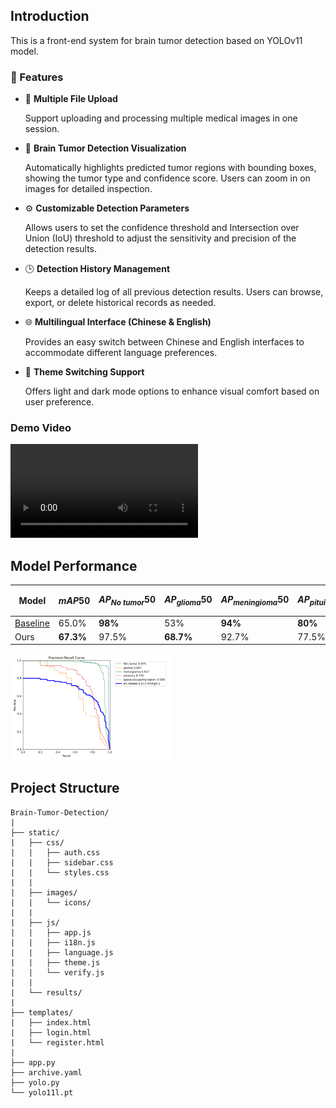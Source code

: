 ## Introduction

This is a front-end system for brain tumor detection based on YOLOv11 model.

### 🔧 Features

+ 📁 **Multiple File Upload**

  Support uploading and processing multiple medical images in one session.

+ 🧠 **Brain Tumor Detection Visualization**

  Automatically highlights predicted tumor regions with bounding boxes, showing the tumor type and confidence score. Users can zoom in on images for detailed inspection.

+ ⚙️ **Customizable Detection Parameters**

  Allows users to set the confidence threshold and Intersection over Union (IoU) threshold to adjust the sensitivity and precision of the detection results.

+ 🕒 **Detection History Management**

  Keeps a detailed log of all previous detection results. Users can browse, export, or delete historical records as needed.

+ 🌐 **Multilingual Interface (Chinese & English)**

  Provides an easy switch between Chinese and English interfaces to accommodate different language preferences.

+ 🎨 **Theme Switching Support**

  Offers light and dark mode options to enhance visual comfort based on user preference.

### Demo Video

<video controls>
    <source src='static/images/demo video.mp4' type="video/mp4">
</video>

## Model Performance

| Model                                                                                               | $mAP50$    | $AP_{No\ tumor}50$ | $AP_{glioma}50$ | $AP_{meningioma}50$ | $AP_{pituitary}50$ | $AP_{space-occupying\ lesion}50$ |
|-----------------------------------------------------------------------------------------------------|------------|--------------------|-----------------|---------------------|--------------------|----------------------------------|
| [Baseline](https://universe.roboflow.com/brain-tumor-detection-wsera/tumor-detection-ko5jp/model/3) | 65.0%      | **98%​**           | 53%​            | **94%​**            | **80%​**           | 0%​                              |
| Ours                                                                                                | **67.3%​** | 97.5%​             | **68.7%​**      | 92.7%               | 77.5%​             | 0%​                              |

<img src="static/images/PR_curve.png" alt="PR_curve" style="zoom:25%;" />

## Project Structure

```text
Brain-Tumor-Detection/
|
├── static/
|   ├── css/
|   |   ├── auth.css
|   |   ├── sidebar.css
|   |   └── styles.css
|   |
|   ├── images/
|   |   └── icons/
|   |
|   ├── js/
|   |   ├── app.js
|   |   ├── i18n.js
|   |   ├── language.js
|   |   ├── theme.js
|   |   └── verify.js 
|   |
|   └── results/  
|
├── templates/
|   ├── index.html
|   ├── login.html
|   └── register.html
|
├── app.py
├── archive.yaml
├── yolo.py
└── yolo11l.pt        
```
